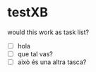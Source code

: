 # testXB

would this work as task list?

- [ ] hola
- [ ] que tal vas?
- [ ] això és una altra tasca?
